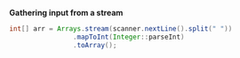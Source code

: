 
**Gathering input from a stream**
```java
int[] arr = Arrays.stream(scanner.nextLine().split(" "))
                .mapToInt(Integer::parseInt)
                .toArray();
```
